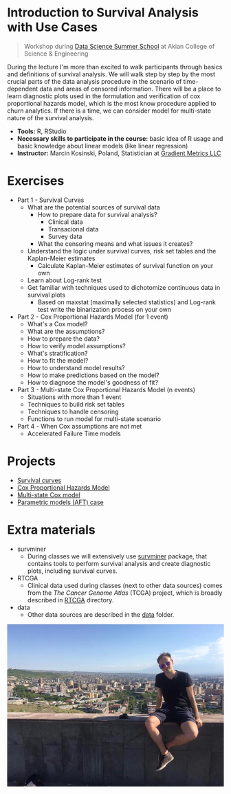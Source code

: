 # Introduction to Survival Analysis with Use Cases

> Workshop during [Data Science Summer School](https://dssummer.aua.am/) at Akian College of Science & Engineering

During the lecture I'm more than excited to walk participants through basics and definitions of survival analysis. We will walk step by step by the most crucial parts of the data analysis procedure in the scenario of time-dependent data and areas of censored information. There will be a place to learn diagnostic plots used in the formulation and verification of cox proportional hazards model, which is the most know procedure applied to churn analytics. If there is a time, we can consider model for multi-state nature of the survival analysis.

- **Tools:** R, RStudio
- **Necessary skills to participate in the course:** basic idea of R usage and basic knowledge about linear models (like linear regression)
- **Instructor:** Marcin Kosinski, Poland, Statistician at [Gradient Metrics LLC](https://www.gradientmetrics.com/)

# Exercises

- Part 1 - Survival Curves
    * What are the potential sources of survival data
        * How to prepare data for survival analysis?
          * Clinical data
          * Transacional data
          * Survey data
        * What the censoring means and what issues it creates?
    * Understand the logic under survival curves, risk set tables and the Kaplan-Meier estimates
        * Calculate Kaplan-Meier estimates of survival function on your own
    * Learn about Log-rank test
    * Get familiar with techniques used to dichotomize continuous data in survival plots
        * Based on maxstat (maximally selected statistics) and Log-rank test write the
    binarization process on your own
- Part 2 - Cox Proportional Hazards Model (for 1 event)
    * What's a Cox model?
    * What are the assumptions?
    * How to prepare the data?
    * How to verify model assumptions?
    * What's stratification?
    * How to fit the model?
    * How to understand model results?
    * How to make predictions based on the model?
    * How to diagnose the model's goodness of fit?
- Part 3 - Multi-state Cox Proportional Hazards Model (n events)
    * Situations with more than 1 event
    * Techniques to build risk set tables
    * Techniques to handle censoring
    * Functions to run model for multi-state scenario
- Part 4 - When Cox assumptions are not met
    * Accelerated Failure Time models
  
# Projects

- [Survival curves](https://github.com/MarcinKosinski/DSS_AUA_2019/tree/master/projects/01_curves)
- [Cox Proportional Hazards Model](https://github.com/MarcinKosinski/DSS_AUA_2019/tree/master/projects/02_cox)
- [Multi-state Cox model](https://github.com/MarcinKosinski/DSS_AUA_2019/tree/master/projects/03_mchurn)
- [Parametric models (AFT) case](https://github.com/MarcinKosinski/DSS_AUA_2019/tree/master/projects/04_aft)

# Extra materials

- survminer
    * During classes we will extensively use [survminer](https://github.com/MarcinKosinski/DSS_AUA_2019/tree/master/extra_materials/survminer) package, that contains tools to perform survival analysis and create diagnostic plots, including survival curves. 
- RTCGA
    * Clinical data used during classes (next to other data sources) comes from the *The Cancer Genome Atlas* (TCGA) project, which is broadly described in [RTCGA](https://github.com/MarcinKosinski/DSS_AUA_2019/tree/master/extra_materials/RTCGA) directory.
- data
    * Other data sources are described in the [data](https://github.com/MarcinKosinski/DSS_AUA_2019/tree/master/data) folder.

![](extra_materials/photos/city.JPG)

